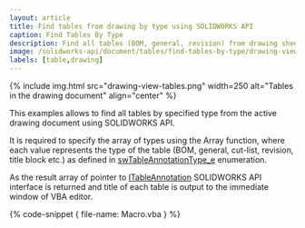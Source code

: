 ```yaml
---
layout: article
title: Find tables from drawing by type using SOLIDWORKS API
caption: Find Tables By Type
description: Find all tables (BOM, general, revision) from drawing sheets using SOLIDWORKS API
image: /solidworks-api/document/tables/find-tables-by-type/drawing-view-tables.png
labels: [table,drawing]
---
```

{% include img.html src="drawing-view-tables.png" width=250 alt="Tables in the drawing document" align="center" %}

This examples allows to find all tables by specified type from the active drawing document using SOLIDWORKS API.

It is required to specify the array of types using the Array function, where each value represents the type of the table (BOM, general, cut-list, revision, title block etc.) as defined in [swTableAnnotationType_e](http://help.solidworks.com/2017/english/api/swconst/solidworks.interop.swconst~solidworks.interop.swconst.swtableannotationtype_e.html) enumeration.

As the result array of pointer to [ITableAnnotation](http://help.solidworks.com/2017/english/api/sldworksapi/SolidWorks.Interop.sldworks~SolidWorks.Interop.sldworks.ITableAnnotation.html) SOLIDWORKS API interface is returned and title of each table is output to the immediate window of VBA editor.

{% code-snippet { file-name: Macro.vba } %}
